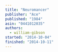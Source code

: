 ```yaml
---
title: "Neuromancer"
publisher: "Ace"
published: "1984"
asin: "0441012035"
authors:
  - william-gibson
started: "2014-10-04"
finished: "2014-10-11"
---
```

